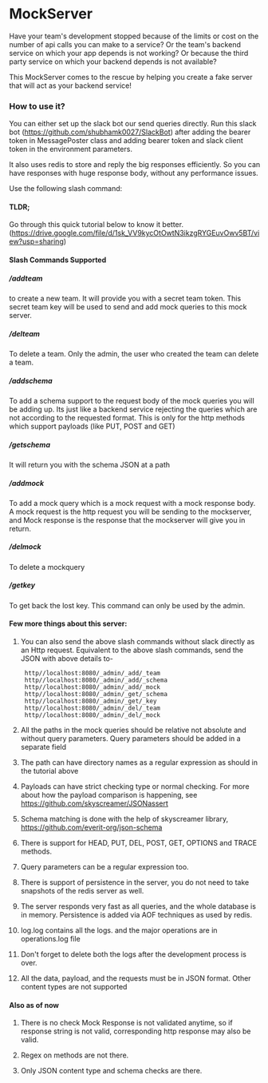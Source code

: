 # MockServer
Have your team's development stopped because of the limits or cost on the number of api calls you can make to a service?
Or the team's backend service on which your app depends is not working? Or because the third party service on which your backend depends is not available? 

This MockServer comes to the rescue by helping you create a fake server that will act as your backend service! 

### How to use it?

You can either set up the slack bot our send queries directly. Run this slack 
bot (https://github.com/shubhamk0027/SlackBot) after adding the bearer token in 
MessagePoster class and adding bearer token and slack client token in the environment 
parameters. 

It also uses redis to store and reply the big responses efficiently. So you can 
have responses with huge response body, without any performance issues. 

Use the following slash command:
#### TLDR;

Go through this quick tutorial below to know it better.
(https://drive.google.com/file/d/1sk_VV9kycOtOwtN3ikzgRYGEuvOwv5BT/view?usp=sharing)

#### Slash Commands Supported    
##### /addteam
to create a new team. It will provide you with a secret team token. 
This secret team key will be used to send and add mock queries to this mock server.

##### /delteam
To delete a team. Only the admin, the user who created the team can 
delete a team.

##### /addschema
To add a schema support to the request body of the mock queries 
you will be adding up. Its just like a backend service rejecting the queries 
which are not according to the requested format. This is only for the http
methods which support payloads (like PUT, POST and GET)

##### /getschema
It will return you with the schema JSON at a path

##### /addmock 
To add a mock query which is a mock request with a mock response body.
A mock request is the http request you will be sending to the mockserver, and Mock response
is the response that the mockserver will give you in return.

##### /delmock
To delete a mockquery  

##### /getkey
To get back the lost key. This command can only be used by the admin. 

#### Few more things about this server:
1. You can also send the above slash commands without slack directly as an Http request. 
Equivalent to the above slash commands, send the JSON with above details to-

        http//localhost:8080/_admin/_add/_team
        http//localhost:8080/_admin/_add/_schema
        http//localhost:8080/_admin/_add/_mock
        http//localhost:8080/_admin/_get/_schema
        http//localhost:8080/_admin/_get/_key
        http//localhost:8080/_admin/_del/_team
        http//localhost:8080/_admin/_del/_mock
        
2. All the paths in the mock queries should be relative not absolute and 
without query parameters. Query parameters should be added in a separate field

3. The path can have directory names as a regular expression as should in the tutorial above

4. Payloads can have strict checking type or normal checking. For more about how the
payload comparison is happening, see https://github.com/skyscreamer/JSONassert

5. Schema matching is done with the help of skyscreamer library, https://github.com/everit-org/json-schema

6. There is support for HEAD, PUT, DEL, POST, GET, OPTIONS and TRACE methods.

7. Query parameters can be a regular expression too.

8. There is support of persistence in the server, you do not need to take snapshots
of the redis server as well.

9. The server responds very fast as all queries, and the whole database is in memory. Persistence
is added via AOF techniques as used by redis.

10. log.log contains all the logs. and the major operations are in operations.log file

11. Don't forget to delete both the logs after the development process is over. 

12. All the data, payload, and the requests must be in JSON format. Other content types are not supported


#### Also as of now

1. There is no check Mock Response is not validated anytime, so if response string is not valid, corresponding http response may also be valid.

2. Regex on methods are not there.

3. Only JSON content type and schema checks are there.
